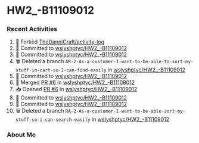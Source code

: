 # HW2_-B11109012

### Recent Activities
<!--START_SECTION:activity-->
1. 🍴 Forked [TheDanniCraft/activity-log](https://github.com/TheDanniCraft/activity-log)
2. 📝 Committed to [wslyshptyc/HW2_-B11109012](https://github.com/wslyshptyc/HW2_-B11109012/commit/0facf740a92be30a487b6d3c271d9641bfb69222)
3. 📝 Committed to [wslyshptyc/HW2_-B11109012](https://github.com/wslyshptyc/HW2_-B11109012/commit/ad642025cc917a94f6232caa88451f9f1864445e)
4. 🗑️ Deleted a branch `AR-2-As-a-customer-I-want-to-be-able-to-sort-my-stuff-in-cart-so-I-can-find-easily` in [wslyshptyc/HW2_-B11109012](https://github.com/wslyshptyc/HW2_-B11109012)
5. 📝 Committed to [wslyshptyc/HW2_-B11109012](https://github.com/wslyshptyc/HW2_-B11109012/commit/71bca3ca000484685c7e218557c92c540a38113b)
6. 🔀 Merged [PR #6](https://github.com/wslyshptyc/HW2_-B11109012/pull/6) in [wslyshptyc/HW2_-B11109012](https://github.com/wslyshptyc/HW2_-B11109012)
7. 📥 Opened [PR #6](https://github.com/wslyshptyc/HW2_-B11109012/pull/6) in [wslyshptyc/HW2_-B11109012](https://github.com/wslyshptyc/HW2_-B11109012)
8. 📝 Committed to [wslyshptyc/HW2_-B11109012](https://github.com/wslyshptyc/HW2_-B11109012/commit/71bca3ca000484685c7e218557c92c540a38113b)
9. 📝 Committed to [wslyshptyc/HW2_-B11109012](https://github.com/wslyshptyc/HW2_-B11109012/commit/416be33bcc4c23d20c2559af4cb3dca97899737b)
10. 🗑️ Deleted a branch `RA-2-As-a-customer-I-want-to-be-able-sort-my-stuff-so-i-can-search-easily` in [wslyshptyc/HW2_-B11109012](https://github.com/wslyshptyc/HW2_-B11109012)
<!--END_SECTION:activity-->

### About Me
<!--MYLINKS:START -->
<!--MYLINKS:END -->
